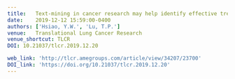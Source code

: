 ```yaml
---
title:   Text-mining in cancer research may help identify effective treatments
date:    2019-12-12 15:59:00-0400
authors: ['Hsiao, Y.W.', 'Lu, T.P.']
venue:   Translational Lung Cancer Research
venue_shortcut: TLCR
DOI: 10.21037/tlcr.2019.12.20 

web_link: 'http://tlcr.amegroups.com/article/view/34207/23700'
DOI_link: 'https://doi.org/10.21037/tlcr.2019.12.20'
---
```


